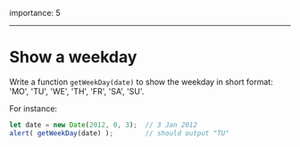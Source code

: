 importance: 5

---

# Show a weekday

Write a function `getWeekDay(date)` to show the weekday in short format: 'MO', 'TU', 'WE', 'TH', 'FR', 'SA', 'SU'.

For instance:

```js no-beautify
let date = new Date(2012, 0, 3);  // 3 Jan 2012
alert( getWeekDay(date) );        // should output "TU"
```
